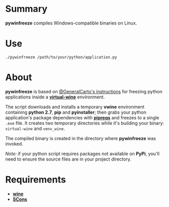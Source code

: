 # Summary

**pywinfreeze** compiles Windows-compatible binaries on Linux.


# Use

~~~shell
./pywinfreeze /path/to/your/python/application.py
~~~

# About

**pywinfreeze** is based on [@GeneralCarto's instructions](https://milkator.wordpress.com/2014/07/19/windows-executable-from-python-developing-in-ubuntu/) for freezing python applications inside a [**virtual-wine**](https://github.com/htgoebel/virtual-wine) environment.

The script downloads and installs a temporary **vwine** environment containing **python 2.7**, **pip** and **pyinstaller**; then grabs your python application's package dependencies with [**pipreqs**](https://github.com/bndr/pipreqs) and freezes to a single `.exe` file. It creates two temporary directories while it's building your binary: `virtual-wine` and `venv_wine`.

The compiled binary is created in the directory where **pywinfreeze** was invoked.

*Note:* if your python script requires packages not available on **PyPi**, you'll need to ensure the source files are in your project directory.


# Requirements

* [**wine**](https://www.winehq.org/)
* [**SCons**](http://scons.org/)